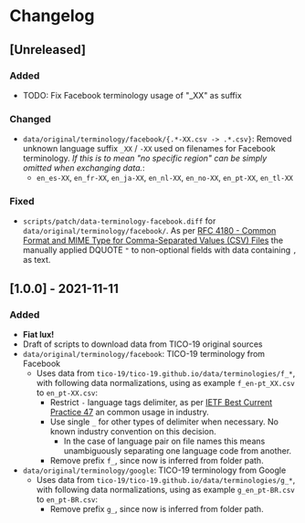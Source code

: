 # Changelog

## [Unreleased]
### Added
- TODO: Fix Facebook terminology usage of "_XX" as suffix

### Changed
- `data/original/terminology/facebook/{.*-XX.csv -> .*.csv}`: Removed unknown
  language suffix `_XX` / `-XX` used on filenames for Facebook terminology.
  _If this is to mean "no specific region" can be simply omitted when
  exchanging data._:
  - `en_es-XX`, `en_fr-XX`, `en_ja-XX`, `en_nl-XX`, `en_no-XX`, `en_pt-XX`,
    `en_tl-XX`

### Fixed
- `scripts/patch/data-terminology-facebook.diff` for
  `data/original/terminology/facebook/`. As per
  [RFC 4180 -  Common Format and MIME Type for Comma-Separated Values (CSV) Files](https://datatracker.ietf.org/doc/html/rfc4180)
  the manually applied DQUOTE `"` to non-optional fields with data containing
  `,` as text.

## [1.0.0] - 2021-11-11
### Added
- **Fiat lux!**
- Draft of scripts to download data from TICO-19 original sources
- `data/original/terminology/facebook`: TICO-19 terminology from Facebook
  - Uses data from `tico-19/tico-19.github.io/data/terminologies/f_*`, with
    following data normalizations, using as example `f_en-pt_XX.csv` to
    `en_pt-XX.csv`:
    - Restrict `-` language tags delimiter, as per
      [IETF Best Current Practice 47](https://tools.ietf.org/rfc/bcp/bcp47.txt)
      an common usage in industry.
    - Use single `_` for other types of delimiter when necessary. No known
      industry convention on this decision.
      - In the case of language pair on  file names  this means unambiguously
        separating one language code from another.
    - Remove prefix `f_`, since now is inferred from folder path.
- `data/original/terminology/google`: TICO-19 terminology from Google
  - Uses data from `tico-19/tico-19.github.io/data/terminologies/g_*`, with
    following data normalizations, using as example `g_en_pt-BR.csv` to
    `en_pt-BR.csv`:
    - Remove prefix `g_`, since now is inferred from folder path.

